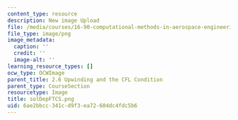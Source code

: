 ```yaml
---
content_type: resource
description: New image Upload
file: /media/courses/16-90-computational-methods-in-aerospace-engineering-spring-2014/6ae2bbcc341cd9f3ea72604dc4fdc5b6_solDepFTCS.png
file_type: image/png
image_metadata:
  caption: ''
  credit: ''
  image-alt: ''
learning_resource_types: []
ocw_type: OCWImage
parent_title: 2.6 Upwinding and the CFL Condition
parent_type: CourseSection
resourcetype: Image
title: solDepFTCS.png
uid: 6ae2bbcc-341c-d9f3-ea72-604dc4fdc5b6
---
```

